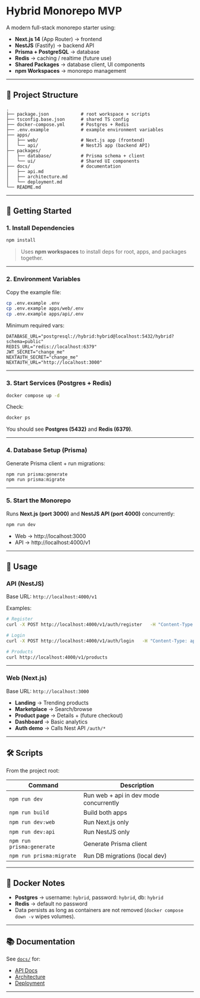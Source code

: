 # Hybrid Monorepo MVP

A modern full-stack monorepo starter using:

- **Next.js 14** (App Router) → frontend
- **NestJS** (Fastify) → backend API
- **Prisma + PostgreSQL** → database
- **Redis** → caching / realtime (future use)
- **Shared Packages** → database client, UI components
- **npm Workspaces** → monorepo management

---

## 📂 Project Structure

```
.
├── package.json            # root workspace + scripts
├── tsconfig.base.json      # shared TS config
├── docker-compose.yml      # Postgres + Redis
├── .env.example            # example environment variables
├── apps/
│   ├── web/                # Next.js app (frontend)
│   └── api/                # NestJS app (backend API)
├── packages/
│   ├── database/           # Prisma schema + client
│   └── ui/                 # Shared UI components
├── docs/                   # documentation
│   ├── api.md
│   ├── architecture.md
│   └── deployment.md
└── README.md
```

---

## 🚀 Getting Started

### 1. Install Dependencies

```bash
npm install
```

> Uses **npm workspaces** to install deps for root, apps, and packages together.

---

### 2. Environment Variables

Copy the example file:

```bash
cp .env.example .env
cp .env.example apps/web/.env
cp .env.example apps/api/.env
```

Minimum required vars:

```env
DATABASE_URL="postgresql://hybrid:hybrid@localhost:5432/hybrid?schema=public"
REDIS_URL="redis://localhost:6379"
JWT_SECRET="change_me"
NEXTAUTH_SECRET="change_me"
NEXTAUTH_URL="http://localhost:3000"
```

---

### 3. Start Services (Postgres + Redis)

```bash
docker compose up -d
```

Check:

```bash
docker ps
```

You should see **Postgres (5432)** and **Redis (6379)**.

---

### 4. Database Setup (Prisma)

Generate Prisma client + run migrations:

```bash
npm run prisma:generate
npm run prisma:migrate
```

---

### 5. Start the Monorepo

Runs **Next.js (port 3000)** and **NestJS API (port 4000)** concurrently:

```bash
npm run dev
```

- Web → http://localhost:3000  
- API → http://localhost:4000/v1  

---

## 📖 Usage

### API (NestJS)

Base URL: `http://localhost:4000/v1`

Examples:

```bash
# Register
curl -X POST http://localhost:4000/v1/auth/register   -H "Content-Type: application/json"   -d '{"email":"user@example.com","password":"secret"}'

# Login
curl -X POST http://localhost:4000/v1/auth/login   -H "Content-Type: application/json"   -d '{"email":"user@example.com","password":"secret"}'

# Products
curl http://localhost:4000/v1/products
```

---

### Web (Next.js)

Base URL: `http://localhost:3000`

- **Landing** → Trending products  
- **Marketplace** → Search/browse  
- **Product page** → Details + (future checkout)  
- **Dashboard** → Basic analytics  
- **Auth demo** → Calls Nest API `/auth/*`  

---

## 🛠️ Scripts

From the project root:

| Command                  | Description                                  |
|--------------------------|----------------------------------------------|
| `npm run dev`            | Run web + api in dev mode concurrently       |
| `npm run build`          | Build both apps                              |
| `npm run dev:web`        | Run Next.js only                             |
| `npm run dev:api`        | Run NestJS only                              |
| `npm run prisma:generate`| Generate Prisma client                       |
| `npm run prisma:migrate` | Run DB migrations (local dev)                |

---

## 🐳 Docker Notes

- **Postgres** → username: `hybrid`, password: `hybrid`, db: `hybrid`  
- **Redis** → default no password  
- Data persists as long as containers are not removed (`docker compose down -v` wipes volumes).

---

## 📚 Documentation

See [`docs/`](./docs) for:

- [API Docs](./docs/api.md)  
- [Architecture](./docs/architecture.md)  
- [Deployment](./docs/deployment.md)  

---
